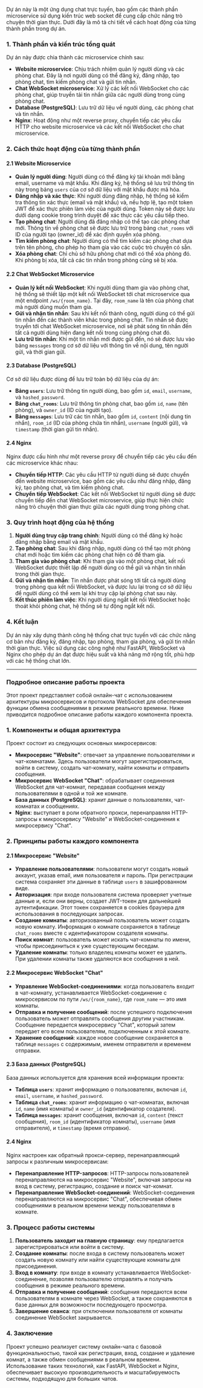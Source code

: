Dự án này là một ứng dụng chat trực tuyến, bao gồm các thành phần microservice sử dụng kiến trúc web socket để cung cấp chức năng trò chuyện thời gian thực. Dưới đây là mô tả chi tiết về cách hoạt động của từng thành phần trong dự án.

### 1. Thành phần và kiến trúc tổng quát
Dự án này được chia thành các microservice chính sau:

- **Website microservice**: Chịu trách nhiệm quản lý người dùng và các phòng chat. Đây là nơi người dùng có thể đăng ký, đăng nhập, tạo phòng chat, tìm kiếm phòng chat và gửi tin nhắn.
- **Chat WebSocket microservice**: Xử lý các kết nối WebSocket cho các phòng chat, giúp truyền tải tin nhắn giữa các người dùng trong cùng phòng chat.
- **Database (PostgreSQL)**: Lưu trữ dữ liệu về người dùng, các phòng chat và tin nhắn.
- **Nginx**: Hoạt động như một reverse proxy, chuyển tiếp các yêu cầu HTTP cho website microservice và các kết nối WebSocket cho chat microservice.

### 2. Cách thức hoạt động của từng thành phần

#### 2.1 Website Microservice
- **Quản lý người dùng**: Người dùng có thể đăng ký tài khoản mới bằng email, username và mật khẩu. Khi đăng ký, hệ thống sẽ lưu trữ thông tin này trong bảng `users` của cơ sở dữ liệu với mật khẩu được mã hóa.
- **Đăng nhập và xác thực**: Khi người dùng đăng nhập, hệ thống sẽ kiểm tra thông tin xác thực (email và mật khẩu) và, nếu hợp lệ, tạo một token JWT để xác thực phiên làm việc của người dùng. Token này sẽ được lưu dưới dạng cookie trong trình duyệt để xác thực các yêu cầu tiếp theo.
- **Tạo phòng chat**: Người dùng đã đăng nhập có thể tạo các phòng chat mới. Thông tin về phòng chat sẽ được lưu trữ trong bảng `chat_rooms` với ID của người tạo (owner_id) để xác định quyền xóa phòng.
- **Tìm kiếm phòng chat**: Người dùng có thể tìm kiếm các phòng chat dựa trên tên phòng, cho phép họ tham gia vào các cuộc trò chuyện có sẵn.
- **Xóa phòng chat**: Chỉ chủ sở hữu phòng chat mới có thể xóa phòng đó. Khi phòng bị xóa, tất cả các tin nhắn trong phòng cũng sẽ bị xóa.

#### 2.2 Chat WebSocket Microservice
- **Quản lý kết nối WebSocket**: Khi người dùng tham gia vào phòng chat, hệ thống sẽ thiết lập một kết nối WebSocket tới chat microservice qua một endpoint `/ws/{room_name}`. Tại đây, `room_name` là tên của phòng chat mà người dùng muốn tham gia.
- **Gửi và nhận tin nhắn**: Sau khi kết nối thành công, người dùng có thể gửi tin nhắn đến các thành viên khác trong phòng chat. Tin nhắn sẽ được truyền tới chat WebSocket microservice, nơi sẽ phát sóng tin nhắn đến tất cả người dùng hiện đang kết nối trong cùng phòng chat đó.
- **Lưu trữ tin nhắn**: Khi một tin nhắn mới được gửi đến, nó sẽ được lưu vào bảng `messages` trong cơ sở dữ liệu với thông tin về nội dung, tên người gửi, và thời gian gửi.

#### 2.3 Database (PostgreSQL)
Cơ sở dữ liệu được dùng để lưu trữ toàn bộ dữ liệu của dự án:
- **Bảng `users`**: Lưu trữ thông tin người dùng, bao gồm `id`, `email`, `username`, và `hashed_password`.
- **Bảng `chat_rooms`**: Lưu trữ thông tin phòng chat, bao gồm `id`, `name` (tên phòng), và `owner_id` (ID của người tạo).
- **Bảng `messages`**: Lưu trữ các tin nhắn, bao gồm `id`, `content` (nội dung tin nhắn), `room_id` (ID của phòng chứa tin nhắn), `username` (người gửi), và `timestamp` (thời gian gửi tin nhắn).

#### 2.4 Nginx
Nginx được cấu hình như một reverse proxy để chuyển tiếp các yêu cầu đến các microservice khác nhau:
- **Chuyển tiếp HTTP**: Các yêu cầu HTTP từ người dùng sẽ được chuyển đến website microservice, bao gồm các yêu cầu như đăng nhập, đăng ký, tạo phòng chat, và tìm kiếm phòng chat.
- **Chuyển tiếp WebSocket**: Các kết nối WebSocket từ người dùng sẽ được chuyển tiếp đến chat WebSocket microservice, giúp thực hiện chức năng trò chuyện thời gian thực giữa các người dùng trong phòng chat.

### 3. Quy trình hoạt động của hệ thống

1. **Người dùng truy cập trang chính**: Người dùng có thể đăng ký hoặc đăng nhập bằng email và mật khẩu.
2. **Tạo phòng chat**: Sau khi đăng nhập, người dùng có thể tạo một phòng chat mới hoặc tìm kiếm các phòng chat hiện có để tham gia.
3. **Tham gia vào phòng chat**: Khi tham gia vào một phòng chat, kết nối WebSocket được thiết lập để người dùng có thể gửi và nhận tin nhắn trong thời gian thực.
4. **Gửi và nhận tin nhắn**: Tin nhắn được phát sóng tới tất cả người dùng trong phòng qua kết nối WebSocket, và được lưu lại trong cơ sở dữ liệu để người dùng có thể xem lại khi truy cập lại phòng chat sau này.
5. **Kết thúc phiên làm việc**: Khi người dùng ngắt kết nối WebSocket hoặc thoát khỏi phòng chat, hệ thống sẽ tự động ngắt kết nối.

### 4. Kết luận
Dự án này xây dựng thành công hệ thống chat trực tuyến với các chức năng cơ bản như đăng ký, đăng nhập, tạo phòng, tham gia phòng, và gửi tin nhắn thời gian thực. Việc sử dụng các công nghệ như FastAPI, WebSocket và Nginx cho phép dự án đạt được hiệu suất và khả năng mở rộng tốt, phù hợp với các hệ thống chat lớn.



---

### Подробное описание работы проекта

Этот проект представляет собой онлайн-чат с использованием архитектуры микросервисов и протокола WebSocket для обеспечения функции обмена сообщениями в режиме реального времени. Ниже приводится подробное описание работы каждого компонента проекта.

### 1. Компоненты и общая архитектура

Проект состоит из следующих основных микросервисов:

- **Микросервис "Website"**: отвечает за управление пользователями и чат-комнатами. Здесь пользователи могут зарегистрироваться, войти в систему, создать чат-комнату, найти комнаты и отправить сообщения.
- **Микросервис WebSocket "Chat"**: обрабатывает соединения WebSocket для чат-комнат, передавая сообщения между пользователями в одной и той же комнате.
- **База данных (PostgreSQL)**: хранит данные о пользователях, чат-комнатах и сообщениях.
- **Nginx**: выступает в роли обратного прокси, перенаправляя HTTP-запросы к микросервису "Website" и WebSocket-соединения к микросервису "Chat".

### 2. Принципы работы каждого компонента

#### 2.1 Микросервис "Website"
- **Управление пользователями**: пользователи могут создать новый аккаунт, указав email, имя пользователя и пароль. При регистрации система сохраняет эти данные в таблице `users` в зашифрованном виде.
- **Авторизация**: при входе пользователя система проверяет учетные данные и, если они верны, создает JWT-токен для дальнейшей аутентификации. Этот токен сохраняется в cookies браузера для использования в последующих запросах.
- **Создание комнаты**: авторизованный пользователь может создать новую комнату. Информация о комнате сохраняется в таблице `chat_rooms` вместе с идентификатором создателя комнаты.
- **Поиск комнат**: пользователь может искать чат-комнаты по имени, чтобы присоединиться к уже существующим беседам.
- **Удаление комнаты**: только владелец комнаты может ее удалить. При удалении комнаты также удаляются все сообщения в ней.

#### 2.2 Микросервис WebSocket "Chat"
- **Управление WebSocket-соединениями**: когда пользователь входит в чат-комнату, устанавливается WebSocket-соединение с микросервисом по пути `/ws/{room_name}`, где `room_name` — это имя комнаты.
- **Отправка и получение сообщений**: после успешного подключения пользователь может отправлять сообщения другим участникам. Сообщение передается микросервису "Chat", который затем передает его всем пользователям, подключенным к этой комнате.
- **Хранение сообщений**: каждое новое сообщение сохраняется в таблице `messages` с содержимым, именем отправителя и временем отправки.

#### 2.3 База данных (PostgreSQL)
База данных используется для хранения всей информации проекта:
- **Таблица `users`**: хранит информацию о пользователях, включая `id`, `email`, `username`, и `hashed_password`.
- **Таблица `chat_rooms`**: хранит информацию о чат-комнатах, включая `id`, `name` (имя комнаты) и `owner_id` (идентификатор создателя).
- **Таблица `messages`**: хранит сообщения, включая `id`, `content` (текст сообщения), `room_id` (идентификатор комнаты), `username` (имя отправителя), и `timestamp` (время отправки).

#### 2.4 Nginx
Nginx настроен как обратный прокси-сервер, перенаправляющий запросы к различным микросервисам:
- **Перенаправление HTTP-запросов**: HTTP-запросы пользователей перенаправляются на микросервис "Website", включая запросы на вход в систему, регистрацию, создание и поиск чат-комнат.
- **Перенаправление WebSocket-соединений**: WebSocket-соединения перенаправляются на микросервис "Chat", обеспечивая обмен сообщениями в реальном времени между пользователями в комнате.

### 3. Процесс работы системы

1. **Пользователь заходит на главную страницу**: ему предлагается зарегистрироваться или войти в систему.
2. **Создание комнаты**: после входа в систему пользователь может создать новую комнату или найти существующие комнаты для присоединения.
3. **Вход в комнату**: при входе в комнату устанавливается WebSocket-соединение, позволяя пользователю отправлять и получать сообщения в режиме реального времени.
4. **Отправка и получение сообщений**: сообщения передаются всем пользователям в комнате через WebSocket, а также сохраняются в базе данных для возможности последующего просмотра.
5. **Завершение сеанса**: при отключении пользователя от комнаты соединение WebSocket закрывается.

### 4. Заключение
Проект успешно реализует систему онлайн-чата с базовой функциональностью, такой как регистрация, вход, создание и удаление комнат, а также обмен сообщениями в реальном времени. Использование таких технологий, как FastAPI, WebSocket и Nginx, обеспечивает высокую производительность и масштабируемость системы, подходящую для больших чатов.
